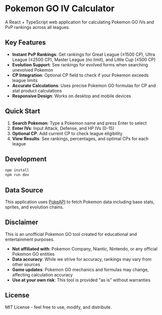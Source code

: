 # Pokemon GO IV Calculator

A React + TypeScript web application for calculating Pokemon GO IVs and PvP rankings across all leagues.

## Key Features

- **Instant PvP Rankings**: Get rankings for Great League (≤1500 CP), Ultra League (≤2500 CP), Master League (no limit), and Little Cup (≤500 CP)
- **Evolution Support**: See rankings for evolved forms when searching unevolved Pokemon
- **CP Integration**: Optional CP field to check if your Pokemon exceeds league limits
- **Accurate Calculations**: Uses precise Pokemon GO formulas for CP and stat product calculations
- **Responsive Design**: Works on desktop and mobile devices

## Quick Start

1. **Search Pokemon**: Type a Pokemon name and press Enter to select
2. **Enter IVs**: Input Attack, Defense, and HP IVs (0-15)
3. **Optional CP**: Add current CP to check league eligibility
4. **View Results**: See rankings, percentages, and optimal CPs for each league

## Development

```bash
npm install
npm run dev
```

## Data Source

This application uses [PokeAPI](https://pokeapi.co/) to fetch Pokemon data including base stats, sprites, and evolution chains.

## Disclaimer

This is an unofficial Pokemon GO tool created for educational and entertainment purposes. 

- **Not affiliated with**: Pokemon Company, Niantic, Nintendo, or any official Pokemon GO entities
- **Data accuracy**: While we strive for accuracy, rankings may vary from other sources
- **Game updates**: Pokemon GO mechanics and formulas may change, affecting calculation accuracy
- **Use at your own risk**: This tool is provided "as is" without warranties

## License

MIT License - feel free to use, modify, and distribute.
